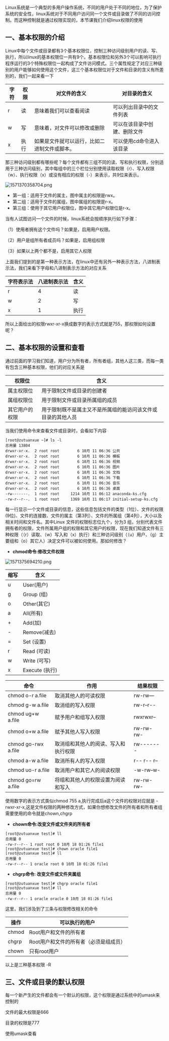 Linux系统是一个典型的多用户操作系统，不同的用户处于不同的地位，为了保护系统的安全性，linux系统对于不同用户访问同一个文件或目录做了不同的访问控制。而这种控制就是通过权限实现的，本节课我们介绍linux权限的使用

## 一、基本权限的介绍

Linux中每个文件或目录都有3个基本权限位，控制三种访问级别用户的读、写、执行，所以linux的基本权限位一共有9个。基本权限位和另外3个可以影响可执行程序运行的3个特殊权限位一起构成了文件访问模式。三个属性规定了对应三种级别的用户能够如何使用这个文件，这三个基本权限位对于文件和目录的含义有所差别的，我们一起来看一下

| 字符 | 权限 | 对文件的含义                                 | 对目录的含义                 |
| ---- | ---- | -------------------------------------------- | ---------------------------- |
| r    | 读   | 意味着我们可以查看阅读                       | 可以列出目录中的文件列表     |
| w    | 写   | 意味着，对文件可以修改或删除                 | 可以在该目录中创建、删除文件 |
| x    | 执行 | 如果是文件就可以运行，比如二进制文件或脚本。 | 可以使用cd命令进入该目录     |

那三种访问级别都有哪些呢？每个文件都有三组不同的读、写和执行权限，分别适用于三种访问级别，其中每组中的三个栏位分别使用读取权限（r）、写入权限（w）、执行权限（x）或没有相应的权限（-）来表示，共9位来表示。

![1571370358704.png](https://www.zutuanxue.com:8000/static/media/images/2020/10/11/1602399589987.png)

- 第一组：适用于文件的属主，图中属主的权限是rwx。
- 第二组：适用于文件的属组，图中属组的权限是r-x。
- 第三组：使用于其它用户权限位，图中其它用户权限位是r-x。

当有人试图访问一个文件的时候，linux系统会按顺序执行如下步骤：

（1）使用者拥有这个文件吗？如果是，启用用户权限。

（2）用户是组所有者成员吗？如果是，启用组权限

（3）如果以上两个都不是，启用其它人权限

上面我们提到的是第一种表示方法，在linux中还有另外一种表示方法，八进制表示法，我们来看下字母和八进制表示方法的对应关系

| 字符表示法 | 八进制表示法 | 含义 |
| ---------- | ------------ | ---- |
| r          | 4            | 读   |
| w          | 2            | 写   |
| x          | 1            | 执行 |

所以上面给出的权限rwxr-xr-x换成数字的表示方式就是755，那权限如何设置呢？

## 二、基本权限的设置和查看

通过前面的学习我们知道，用户分为所有者，所有者组，其他人这三类，而每一类有包含三种基本权限，他们的对应关系是

| 权限位         | 含义                                                         |
| -------------- | ------------------------------------------------------------ |
| 属主权限位     | 用于限制文件或目录的创建者                                   |
| 属组权限位     | 用于限制文件或目录所属组的成员                               |
| 其它用户的权限 | 用于限制既不是属主又不是所属组的能访问该文件或目录的其他人员 |

当我们使用命令来查看文件或目录时，会看如下内容

```
[root@zutuanxue ~]# ls -l
总用量 13804
drwxr-xr-x.  2 root root        6 10月 11 06:36 公共
drwxr-xr-x.  2 root root        6 10月 11 06:36 模板
drwxr-xr-x.  2 root root        6 10月 11 06:36 视频
drwxr-xr-x.  2 root root        6 10月 11 06:36 图片
drwxr-xr-x.  2 root root        6 10月 11 06:36 文档
drwxr-xr-x.  2 root root        6 10月 11 06:36 下载
drwxr-xr-x.  2 root root        6 10月 11 06:36 音乐
drwxr-xr-x.  2 root root        6 10月 11 06:36 桌面
-rw-------.  1 root root     1214 10月 11 06:12 anaconda-ks.cfg
-rw-r--r--.  1 root root     1369 10月 11 06:17 initial-setup-ks.cfg
```

每一行显示一个文件或目录的信息，这些信息包括文件的类型（1位）、文件的权限(9位)、文件的连接数、文件的属主（第3列）、文件的所属组（第4列），大小以及相关时间和文件名。其中Linux 文件的权限标志位九个，分为3 组，分别代表文件拥有者的权限，文件所属用户组的权限和其它用户的权限，现在我们知道文件有三种权限（（r）读取、（w）写入和（x）执行）和三种访问级别（（u）用户、（g）主要组和（o）其它人）决定文件可以被如何使用。那如何修改？

- **chmod命令:修改文件权限**

![1571375694210.png](https://www.zutuanxue.com:8000/static/media/images/2020/10/11/1602399812604.png)

| 缩写 | 含义           |
| ---- | -------------- |
| u    | User(用户)     |
| g    | Group (组)     |
| o    | Other(其它)    |
| a    | All(所有)      |
| +    | Add(加)        |
| -    | Remove(减去)   |
| =    | Set (设置)     |
| r    | Read (可读)    |
| w    | Write (可写)   |
| x    | Execute (执行) |

| 命令                | 作用                                 | 结果权限   |
| ------------------- | ------------------------------------ | ---------- |
| chmod o-r a.file    | 取消其他人的可读权限                 | rw-rw—     |
| chmod g-w a.file    | 取消组的写入权限                     | rw-r–r--   |
| chmod ug+w a.file   | 赋予用户和组写入权限                 | rwxrwxr–   |
| chmod o+w a.file    | 赋予其他人写入权限                   | rw-rw-rw-  |
| chmod go-rwx a.file | 取消组和其他人的阅读、写入和执行权限 | rw-------  |
| chmod a-w a.file    | 取消所有人的写入权限                 | r-- r-- r– |
| chmod uo-r a.file   | 取消用户和其它人的阅读权限           | -w-rw–w-   |
| chmod go=rw a.file  | 将组和其他人的权限设置为阅读和写入   | rw-rw-rw-  |

使用数字的表示方式类似chmod 755 a,执行完成后a这个文件的权限对应就是 -rwxr-xr-x,这是文件权限的两种修改方式，如果你想修改文件的所有者和所有者组需要使用的命令就是chown,chgrp

- **chown命令:改变文件或文件夹的所有者**

```
[root@zutuanxue test]# ll
总用量 0
-rw-r--r-- 1 root root 0 10月 18 01:26 file1
[root@zutuanxue test]# chown oracle file1
[root@zutuanxue test]# ll
总用量 0
-rw-r--r-- 1 oracle root 0 10月 18 01:26 file1
```

- **chgrp命令: 改变文件或文件夹属组**

```
[root@zutuanxue test]# chgrp oracle file1
[root@zutuanxue test]# ll
总用量 0
-rw-r--r-- 1 oracle oracle 0 10月 18 01:26 file1
```

这里，我们涉及到了三条与权限修改相关的命令

| 操作  | 可以执行的用户                         |
| ----- | -------------------------------------- |
| chmod | Root用户和文件的所有者                 |
| chgrp | Root用户和文件的所有者（必须是组成员） |
| chown | 只有root用户                           |

以上是三种基本权限 -R

## 三、文件或目录的默认权限

每一个新产生的文件都会有一个默认的权限，这个权限是通过系统中的umask来控制的

文件的最大权限是666

目录的权限是777

使用umask查看